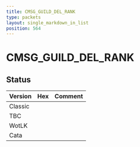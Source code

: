 ```yaml
---
title: CMSG_GUILD_DEL_RANK
type: packets
layout: single_markdown_in_list
position: 564
---
```


# CMSG_GUILD_DEL_RANK

## Status

Version | Hex | Comment
---------- | ---------- | ---------- 
Classic |  |  
TBC |  |  
WotLK |  |  
Cata |  |  

